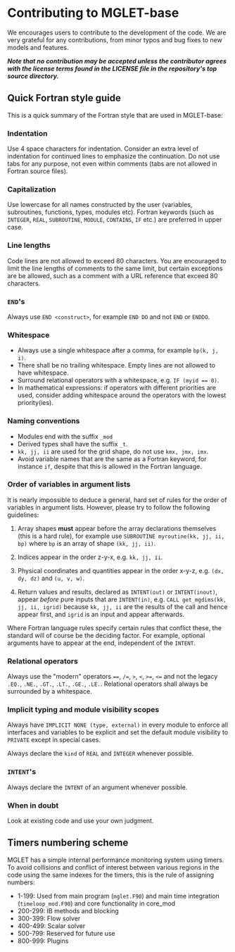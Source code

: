 Contributing to MGLET-base
==========================

We encourages users to contribute to the development of the code. We are very
grateful for any contributions, from minor typos and bug fixes to new models
and features.

***Note that no contribution may be accepted unless the contributor agrees
with the license terms found in the LICENSE file in the repository's
top source directory.***


Quick Fortran style guide
-------------------------

This is a quick summary of the Fortran style that are used in MGLET-base:

### Indentation
Use 4 space characters for indentation. Consider an extra level of indentation
for continued lines to emphasize the continuation. Do not use tabs for any
purpose, not even within comments (tabs are not allowed in Fortran source
files).

### Capitalization
Use lowercase for all names constructed by the user (variables, subroutines,
functions, types, modules etc). Fortran keywords (such as `INTEGER`, `REAL`,
`SUBROUTINE`, `MODULE`, `CONTAINS`, `IF` etc.) are preferred in upper
case.

### Line lengths
Code lines are not allowed to exceed 80 characters. You are encouraged to limit
the line lengths of comments to the same limit, but certain exceptions
are be allowed, such as a comment with a URL reference that exceed 80
characters.

### `END`'s
Always use `END <construct>`, for example `END DO` and not `END` or `ENDDO`.

### Whitespace
* Always use a single whitespace after a comma, for example `bp(k, j, i)`.
* There shall be no trailing whitespace. Empty lines are not allowed to have
whitespace.
* Surround relational operators with a whitespace, e.g. `IF (myid == 0)`.
* In mathematical expressions: if operators with different priorities are
used, consider adding whitespace around the operators with the lowest
priority(ies).

### Naming conventions
* Modules end with the suffix `_mod`
* Derived types shall have the suffix `_t`.
* `kk, jj, ii` are used for the grid shape, do not use `kmx, jmx, imx`.
* Avoid variable names that are the same as a Fortran keyword, for
instance `if`, despite that this is allowed in the Fortran language.

### Order of variables in argument lists
It is nearly impossible to deduce a general, hard set of rules for the order
of variables in argument lists. However, please try to follow the following
guidelines:

1. Array shapes **must** appear before the array declarations themselves
(this is a hard rule), for example use `SUBROUTINE myroutine(kk, jj, ii, bp)`
where `bp` is an array of shape `(kk, jj, ii)`.

2. Indices appear in the order z-y-x, e.g. `kk, jj, ii`.

3. Physical coordinates and quantities appear in the order x-y-z, e.g.
`(dx, dy, dz)` and `(u, v, w)`.

4. Return values and results, declared as `INTENT(out)` or `INTENT(inout)`,
appear *before* pure inputs that are `INTENT(in)`, e.g.
`CALL get_mgdims(kk, jj, ii, igrid)` because `kk, jj, ii` are the results
of the call and hence appear first, and `igrid` is an input and appear
afterwards.

Where Fortran language rules specify certain rules that conflict these, the
standard will of course be the deciding factor. For example, optional arguments
have to appear at the end, independent of the `INTENT`.

### Relational operators
Always use the "modern" operators `==`, `/=`, `>`, `<`, `>=`, `<=` and not the
legacy `.EQ.`, `.NE.`, `.GT.`, `.LT.`, `.GE.`, `.LE.`. Relational operators
shall always be surrounded by a whitespace.

### Implicit typing and module visibility scopes
Always have `IMPLICIT NONE (type, external)` in every module to enforce
all interfaces and variables to be explicit and set the default module
visibility to `PRIVATE` except in special cases.

Always declare the `kind` of `REAL` and `INTEGER` whenever possible.

### `INTENT`'s
Always declare the `INTENT` of an argument whenever possible.

### When in doubt
Look at existing code and use your own judgment.


Timers numbering scheme
-----------------------

MGLET has a simple internal performance monitoring system using timers. To
avoid collisions and conflict of interest between various regions in the
code using the same indexes for the timers, this is the rule of assigning
numbers:

* 1-199: Used from main program (`mglet.F90`) and main time integration
(`timeloop_mod.F90`) and core functionality in core_mod
* 200-299: IB methods and blocking
* 300-399: Flow solver
* 400-499: Scalar solver
* 500-799: Reserved for future use
* 800-999: Plugins
